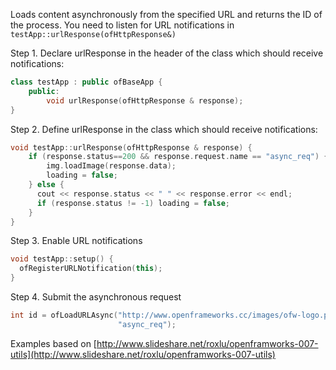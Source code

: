 Loads content asynchronously from the specified URL and
returns the ID of the process. You need to listen for URL notifications
in `testApp::urlResponse(ofHttpResponse&)`

Step 1. Declare urlResponse in the header of the class which should receive
notifications:

```cpp
class testApp : public ofBaseApp {
    public:
        void urlResponse(ofHttpResponse & response);
}
```

Step 2. Define urlResponse in the class which should receive notifications:

```cpp
void testApp::urlResponse(ofHttpResponse & response) {
    if (response.status==200 && response.request.name == "async_req") {
        img.loadImage(response.data);
        loading = false;
    } else {
      cout << response.status << " " << response.error << endl;
      if (response.status != -1) loading = false;
    }
}
```

Step 3. Enable URL notifications

```cpp
void testApp::setup() {
  ofRegisterURLNotification(this);
}
```

Step 4. Submit the asynchronous request
```cpp
int id = ofLoadURLAsync("http://www.openframeworks.cc/images/ofw-logo.png",
                        "async_req");
```

Examples based on [http://www.slideshare.net/roxlu/openframworks-007-utils](http://www.slideshare.net/roxlu/openframworks-007-utils)
